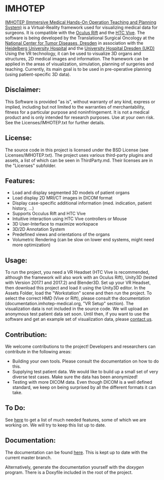 IMHOTEP
===========================================================================

[IMHOTEP (Immersive Medical Hands-On Operation Teaching and Planning System)](http://imhotep-medical.org) is a
Virtual-Reality framework used for visualizing medical data for surgeons.
It is compatible with the [Oculus Rift](https://www.oculus.com) and the [HTC Vive](https://www.vive.com).
The software is being developed by the Translational Surgical Oncology at the [National Center for Tumor Diseases, Dresden](https://www.nct-dresden.de/en/research/professorships/translational-surgical-oncology.html) in association with the [Heidelberg University Hospital](https://www.heidelberg-university-hospital.com) and the [University Hospital Dresden (UKD)](https://www.uniklinikum-dresden.de/de/das-klinikum/kliniken-polikliniken-institute/vtg/patienten-und-zuweiser/international-patients/english)
Using the VR technology, it can be used to visualize 3D organs and structures, 2D medical images and information.
The framework can be applied in the areas of visualization, simulation, planning of surgeries and teaching.
Currently, its main goal is to be used in pre-operative planning (using patient-specific 3D data).

Disclaimer:
---------------
This Software is provided "as is", without warranty of any kind, express or implied, including but not limited to
the warranties of merchantability, fitness for a particular purpose and noninfringement. It is not a medical
product and is only intended for research purposes. Use at your own risk. See the Licenses/IMHOTEP.txt for further
details.

License:
---------------
The source code in this project is licensed under the BSD License (see Licenses/IMHOTEP.txt). The project uses
various third-party plugins and assets, a list of which can be seen in ThirdParty.md. Their licenses are in the
"Licenses" subfolder.

Features:
---------------
- Load and display segmented 3D models of patient organs
- Load display 2D MRI/CT images in DICOM format
- Display case-specific additional information (med. indication, patient history, ...)
- Supports Occulus Rift and HTC Vive
- Intuitive interaction using HTC Vive controllers or Mouse
- 3D User-Interface to maximize workspace
- 3D/2D Annotation System
- Predefined views and orientations of the organs
- Volumetric Rendering (can be slow on lower end systems, might need more optimization)


Usage:
---------------
To run the project, you need a VR Headset (HTC Vive is recommended, although the framework will also work with an
Oculus Rift), Unity3D (tested with Version 2017.1 and 2017.2) and Blender3D. Set up your VR Headset, then download this project and load it using the Unity3D editor. In the Assets Folder, load the "Workstation" scene and then run the project. To select the correct HMD (Vive or Rift), please consult the documentation (documentation.imhotep-medical.org, "VR Setup" section).
The visualization data is not included in the source code. We will upload an anonymous test patient data set soon. Until then, if you want to use the software and get an example set of
visualization data, please [contact us](http://imhotep-medical.org/contact).

Contribution:
---------------
We welcome contributions to the project!
Developers and researchers can contribute in the following areas:
- Building your own tools. Please consult the documentation on how to do this.
- Supplying test patient data. We would like to build up a small set of very diverse test cases. Make sure the data has been anonymized!
- Testing with more DICOM data. Even though DICOM is a well defined standard, we keep on being surprised by all the different formats it can take.

To Do:
---------------
See [here](ToDo.md) to get a list of much needed features, some of which we are working on. We will try to keep this list up to date.

Documentation:
---------------

The documentation can be found [here](https://documentation.imhotep-medical.org/). This is kept up to date with the current master branch.

Alternatively, generate the documentation yourself with the _doxygen_ program. There is a Doxyfile included in the root of the project.



